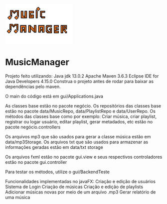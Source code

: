 ![logo-provisória](https://github.com/caionog/MusicManager/blob/master/Music%20Manager/src/gui/resources/music-manager-logo.png)

# MusicManager

Projeto feito utilizando:
Java jdk 13.0.2
Apache Maven 3.6.3
Eclipse IDE for Java Developers 4.15.0
Construa o projeto antes de rodar para baixar as dependências pelo maven.

O main do código está em gui/Applications.java

As classes base estão no pacote negócio.
Os repositórios das classes base estão no pacote data/MusicRepo, data/PlaylistRepo e data/UserRepo.
Os métodos das classes base como por exemplo: Criar música, criar playlist, registrar ou logar usuário, editar playlist, gerar metadados, etc
estão no pacote negócio.controllers

Os arquivos mp3 que são usados para gerar a classe música estão em data/mp3Storage.
Os arquivos txt que são usados para armazenar as informações geradas estão em data/txt storage

Os arquivos fxml estão no pacote gui.view e seus respectivos controladores estão no pacote gui.controller

Para testar os métodos, utilize o gui/BackendTeste 

Funcionalidades implementadas no javaFX:
Criação e edição de usuários
Sistema de Login
Criação de músicas
Criação e edição de playlists
Adicionar músicas novas por meio de um arquivo .mp3
Gerar relatório de uma música







